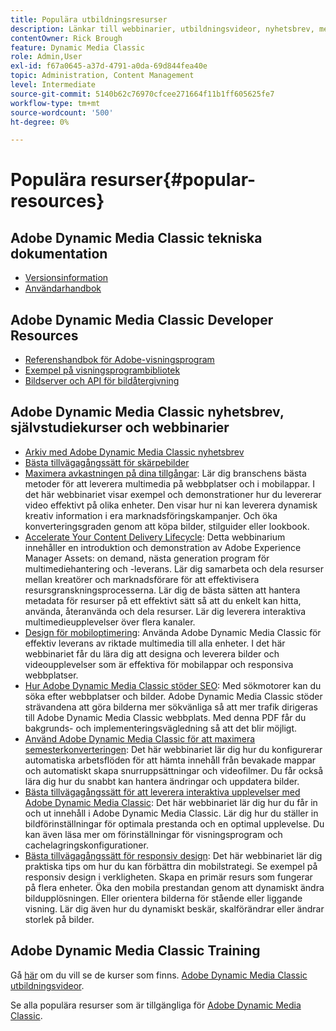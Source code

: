 ```yaml
---
title: Populära utbildningsresurser
description: Länkar till webbinarier, utbildningsvideor, nyhetsbrev, metodinformation och utvecklarresurser för Adobe Dynamic Media Classic.
contentOwner: Rick Brough
feature: Dynamic Media Classic
role: Admin,User
exl-id: f67a0645-a37d-4791-a0da-69d844fea40e
topic: Administration, Content Management
level: Intermediate
source-git-commit: 5140b62c76970cfcee271664f11b1ff605625fe7
workflow-type: tm+mt
source-wordcount: '500'
ht-degree: 0%

---
```


# Populära resurser{#popular-resources}

## Adobe Dynamic Media Classic tekniska dokumentation

* [Versionsinformation](https://experienceleague.adobe.com/en/docs/dynamic-media-developer-resources/release-notes/s7rn2017)
* [Användarhandbok](introduction.md)

## Adobe Dynamic Media Classic Developer Resources

* [Referenshandbok för Adobe-visningsprogram](https://experienceleague.adobe.com/en/docs/dynamic-media-developer-resources)
* [Exempel på visningsprogrambibliotek](https://landing.adobe.com/en/na/dynamic-media/ctir-2755/live-demos.html)
* [Bildserver och API för bildåtergivning](https://experienceleague.adobe.com/en/docs/dynamic-media-developer-resources)

## Adobe Dynamic Media Classic nyhetsbrev, självstudiekurser och webbinarier

* [Arkiv med Adobe Dynamic Media Classic nyhetsbrev](/help/using/dynamic-media-newsletter.md)
* [Bästa tillvägagångssätt för skärpebilder](/help/using/assets/s7_sharpening_images.pdf)
* [Maximera avkastningen på dina tillgångar](https://adobecustomersuccess.adobeconnect.com/p5ar3hfrrec/?launcher=false&fcsContent=true&pbMode=normal&proto=true): Lär dig branschens bästa metoder för att leverera multimedia på webbplatser och i mobilappar. I det här webbinariet visar exempel och demonstrationer hur du levererar video effektivt på olika enheter. Den visar hur ni kan leverera dynamisk kreativ information i era marknadsföringskampanjer. Och öka konverteringsgraden genom att köpa bilder, stilguider eller lookbook.
* [Accelerate Your Content Delivery Lifecycle](https://adobecustomersuccess.adobeconnect.com/p88ducm9pqv/): Detta webbinarium innehåller en introduktion och demonstration av Adobe Experience Manager Assets: on demand, nästa generation program för multimediehantering och -leverans. Lär dig samarbeta och dela resurser mellan kreatörer och marknadsförare för att effektivisera resursgranskningsprocesserna. Lär dig de bästa sätten att hantera metadata för resurser på ett effektivt sätt så att du enkelt kan hitta, använda, återanvända och dela resurser. Lär dig leverera interaktiva multimedieupplevelser över flera kanaler.
* [Design för mobiloptimering](https://adobecustomersuccess.adobeconnect.com/p6oqd3wydif/?launcher=false&fcsContent=true&pbMode=normal&proto=true): Använda Adobe Dynamic Media Classic för effektiv leverans av riktade multimedia till alla enheter. I det här webbinariet får du lära dig att designa och leverera bilder och videoupplevelser som är effektiva för mobilappar och responsiva webbplatser.
* [Hur Adobe Dynamic Media Classic stöder SEO](/help/using/assets/s7_seo.pdf): Med sökmotorer kan du söka efter webbplatser och bilder. Adobe Dynamic Media Classic stöder strävandena att göra bilderna mer sökvänliga så att mer trafik dirigeras till Adobe Dynamic Media Classic webbplats. Med denna PDF får du bakgrunds- och implementeringsvägledning så att det blir möjligt.
* [Använd Adobe Dynamic Media Classic för att maximera semesterkonverteringen](https://adobecustomersuccess.adobeconnect.com/p32n1yr85c9/?proto=true): Det här webbinariet lär dig hur du konfigurerar automatiska arbetsflöden för att hämta innehåll från bevakade mappar och automatiskt skapa snurruppsättningar och videofilmer. Du får också lära dig hur du snabbt kan hantera ändringar och uppdatera bilder.
* [Bästa tillvägagångssätt för att leverera interaktiva upplevelser med Adobe Dynamic Media Classic](https://seminars.adobeconnect.com/p7wb8ej3u6d/): Det här webbinariet lär dig hur du får in och ut innehåll i Adobe Dynamic Media Classic. Lär dig hur du ställer in bildförinställningar för optimala prestanda och en optimal upplevelse. Du kan även läsa mer om förinställningar för visningsprogram och cachelagringskonfigurationer.
* [Bästa tillvägagångssätt för responsiv design](https://offers.adobe.com/en/na/marketing/landings/_40458_responsive_design_live_on_demand_webinar.html): Det här webbinariet lär dig praktiska tips om hur du kan förbättra din mobilstrategi. Se exempel på responsiv design i verkligheten. Skapa en primär resurs som fungerar på flera enheter. Öka den mobila prestandan genom att dynamiskt ändra bildupplösningen. Eller orientera bilderna för stående eller liggande visning. Lär dig även hur du dynamiskt beskär, skalförändrar eller ändrar storlek på bilder.

## Adobe Dynamic Media Classic Training

Gå [här](https://training.adobe.com/training/courses.html#product=adobe-scene7) om du vill se de kurser som finns.
[Adobe Dynamic Media Classic utbildningsvideor](https://experienceleague.adobe.com/en/docs/dynamic-media-classic/using/intro/training-videos#intro).

Se alla populära resurser som är tillgängliga för [Adobe Dynamic Media Classic](home.md).
